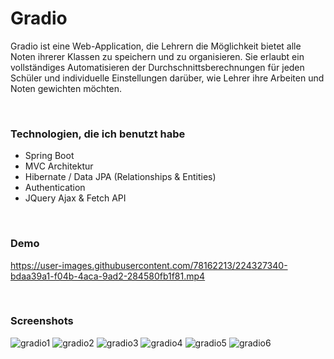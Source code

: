 # Gradio
Gradio ist eine Web-Application, die Lehrern die Möglichkeit bietet alle Noten ihrerer Klassen zu speichern und zu organisieren. Sie erlaubt  ein vollständiges Automatisieren der Durchschnittsberechnungen für jeden Schüler und individuelle Einstellungen darüber, wie Lehrer ihre Arbeiten und Noten gewichten möchten.

&nbsp;
&nbsp;

### Technologien, die ich benutzt habe
- Spring Boot
- MVC Architektur
- Hibernate / Data JPA (Relationships & Entities)
- Authentication
- JQuery Ajax & Fetch API

&nbsp;
&nbsp;

### Demo
https://user-images.githubusercontent.com/78162213/224327340-bdaa39a1-f04b-4aca-9ad2-284580fb1f81.mp4

&nbsp;
&nbsp;

### Screenshots
![gradio1](https://user-images.githubusercontent.com/78162213/224328727-5d50dba8-6e05-4f77-978f-3936fa6cf666.PNG)
![gradio2](https://user-images.githubusercontent.com/78162213/224328729-b9f2523c-c953-4502-9399-462a66274e0d.PNG)
![gradio3](https://user-images.githubusercontent.com/78162213/224328731-cd70272e-d19a-4161-8702-2777e30d1013.png)
![gradio4](https://user-images.githubusercontent.com/78162213/224328736-c1933b27-d89f-444f-ac1f-d1159eb0c3e2.png)
![gradio5](https://user-images.githubusercontent.com/78162213/224328737-5dc3ca43-0ad8-47da-a36e-ed2afd2226e5.png)
![gradio6](https://user-images.githubusercontent.com/78162213/224328740-6732ad34-3a20-4978-b9ca-84be00c6c532.PNG)
